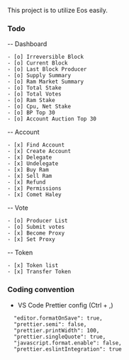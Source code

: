 This project is to utilize Eos easily.

### Todo

-- Dashboard
```
- [o] Irreversible Block
- [o] Current Block
- [o] Last Block Producer
- [o] Supply Summary
- [o] Ram Market Summary
- [o] Total Stake
- [o] Total Votes
- [o] Ram Stake
- [o] Cpu, Net Stake
- [o] BP Top 30
- [o] Account Auction Top 30
```

-- Account

```
- [x] Find Account
- [x] Create Account
- [x] Delegate
- [x] Undelegate
- [x] Buy Ram
- [x] Sell Ram
- [x] Refund
- [x] Permissions
- [x] Comet Haley
```

-- Vote

```
- [o] Producer List
- [o] Submit votes
- [x] Become Proxy
- [x] Set Proxy
```

-- Token

```
- [x] Token list
- [x] Transfer Token
```

### Coding convention

- VS Code Prettier config (Ctrl + ,)

```
  "editor.formatOnSave": true,
  "prettier.semi": false,
  "prettier.printWidth": 100,
  "prettier.singleQuote": true,
  "javascript.format.enable": false,
  "prettier.eslintIntegration": true
```

